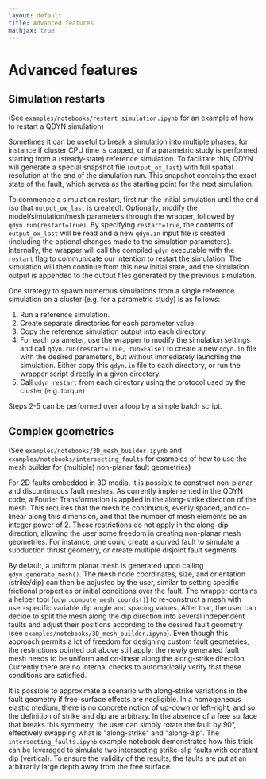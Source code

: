 ```yaml
---
layout: default
title: Advanced features
mathjax: true
---
```


# Advanced features

## Simulation restarts

(See `examples/notebooks/restart_simulation.ipynb` for an example of how to restart a QDYN simulation)

Sometimes it can be useful to break a simulation into multiple phases, for instance if cluster CPU time is capped, or if a parametric study is performed starting from a (steady-state) reference simulation. To facilitate this, QDYN will generate a special snapshot file (`output_ox_last`) with full spatial resolution at the end of the simulation run. This snapshot contains the exact state of the fault, which serves as the starting point for the next simulation.

To commence a simulation restart, first run the initial simulation until the end (so that `output_ox_last` is created). Optionally, modify the model/simulation/mesh parameters through the wrapper, followed by `qdyn.run(restart=True)`. By specifying `restart=True`, the contents of `output_ox_last` will be read and a new `qdyn.in` input file is created (including the optional changes made to the simulation parameters). Internally, the wrapper will call the compiled `qdyn` executable with the `restart` flag to communicate our intention to restart the simulation. The simulation will then continue from this new initial state, and the simulation output is appended to the output files generated by the previous simulation.

One strategy to spawn numerous simulations from a single reference simulation on a cluster (e.g. for a parametric study) is as follows:

1. Run a reference simulation.
2. Create separate directories for each parameter value.
3. Copy the reference simulation output into each directory.
4. For each parameter, use the wrapper to modify the simulation settings and call `qdyn.run(restart=True, run=False)` to create a new `qdyn.in` file with the desired parameters, but without immediately launching the simulation. Either copy this `qdyn.in` file to each directory, or run the wrapper script directly in a given directory.
5. Call `qdyn restart` from each directory using the protocol used by the cluster (e.g. torque)

Steps 2-5 can be performed over a loop by a simple batch script.

## Complex geometries

(See `examples/notebooks/3D_mesh_builder.ipynb` and `examples/notebooks/intersecting_faults` for examples of how to use the mesh builder for (multiple) non-planar fault geometries)

For 2D faults embedded in 3D media, it is possible to construct non-planar and discontinuous fault meshes. As currently implemented in the QDYN code, a Fourier Transformation is applied in the along-strike direction of the mesh. This requires that the mesh be continuous, evenly spaced, and co-linear along this dimension, and that the number of mesh elements be an integer power of 2. These restrictions do not apply in the along-dip direction, allowing the user some freedom in creating non-planar mesh geometries. For instance, one could create a curved fault to simulate a subduction thrust geometry, or create multiple disjoint fault segments. 

By default, a uniform planar mesh is generated upon calling `qdyn.generate_mesh()`. The mesh node coordinates, size, and orientation (strike/dip) can then be adjusted by the user, similar to setting specific frictional properties or initial conditions over the fault. The wrapper contains a helper tool (`qdyn.compute_mesh_coords()`) to re-construct a mesh with user-specific variable dip angle and spacing values. After that, the user can decide to split the mesh along the dip direction into several independent faults and adjust their positions according to the desired fault geometry (see `examples/notebooks/3D_mesh_builder.ipynb`). Even though this approach permits a lot of freedom for designing custom fault geometries, the restrictions pointed out above still apply: the newly generated fault mesh needs to be uniform and co-linear along the along-strike direction. Currently there are no internal checks to automatically verify that these conditions are satisfied.

It is possible to approximate a scenario with along-strike variations in the fault geometry if free-surface effects are negligible. In a homogeneous elastic medium, there is no concrete notion of up-down or left-right, and so the definition of strike and dip are arbitrary. In the absence of a free surface that breaks this symmetry, the user can simply rotate the fault by 90°, effectively swapping what is "along-strike" and "along-dip". The `intersecting_faults.ipynb` example notebook demonstrates how this trick can be leveraged to simulate two intersecting strike-slip faults with constant dip (vertical). To ensure the validity of the results, the faults are put at an arbitrarily large depth away from the free surface.
